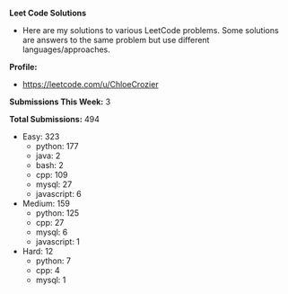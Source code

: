 **Leet Code Solutions**

- Here are my solutions to various LeetCode problems. Some solutions are answers to the same problem but use different languages/approaches.

**Profile:**

- https://leetcode.com/u/ChloeCrozier

**Submissions This Week:** 3

**Total Submissions:** 494
- Easy: 323
  - python: 177
  - java: 2
  - bash: 2
  - cpp: 109
  - mysql: 27
  - javascript: 6
- Medium: 159
  - python: 125
  - cpp: 27
  - mysql: 6
  - javascript: 1
- Hard: 12
  - python: 7
  - cpp: 4
  - mysql: 1